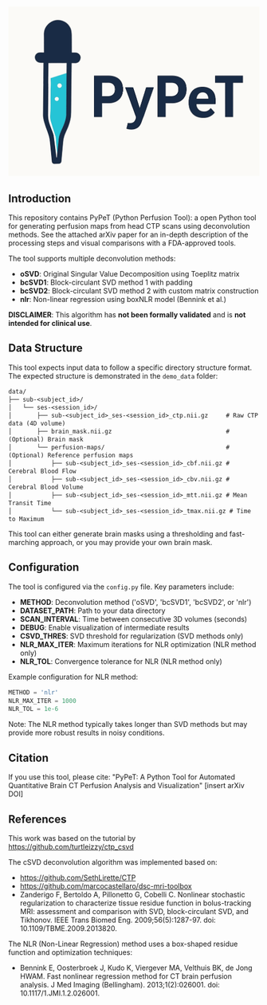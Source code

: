 <div align="center">
  <img src="logo_wobble.gif" width="600">
</div>




## Introduction

This repository contains PyPeT (Python Perfusion Tool): a open Python tool for generating perfusion maps from head CTP scans using deconvolution methods. See the attached arXiv paper for an in-depth description of the processing steps and visual comparisons with a FDA-approved tools.

The tool supports multiple deconvolution methods:
- **oSVD**: Original Singular Value Decomposition using Toeplitz matrix
- **bcSVD1**: Block-circulant SVD method 1 with padding
- **bcSVD2**: Block-circulant SVD method 2 with custom matrix construction  
- **nlr**: Non-linear regression using boxNLR model (Bennink et al.)

**DISCLAIMER**: This algorithm has **not been formally validated** and is **not intended for clinical use**.

## Data Structure

This tool expects input data to follow a specific directory structure format. The expected structure is demonstrated in the `demo_data` folder:

```
data/
├── sub-<subject_id>/
│   └── ses-<session_id>/
│       ├── sub-<subject_id>_ses-<session_id>_ctp.nii.gz     # Raw CTP data (4D volume)
│       ├── brain_mask.nii.gz                                # (Optional) Brain mask
│       └── perfusion-maps/                                  # (Optional) Reference perfusion maps
│           ├── sub-<subject_id>_ses-<session_id>_cbf.nii.gz # Cerebral Blood Flow
│           ├── sub-<subject_id>_ses-<session_id>_cbv.nii.gz # Cerebral Blood Volume
│           ├── sub-<subject_id>_ses-<session_id>_mtt.nii.gz # Mean Transit Time
│           └── sub-<subject_id>_ses-<session_id>_tmax.nii.gz # Time to Maximum
```

This tool can either generate brain masks using a thresholding and fast-marching approach, or you may provide your own brain mask.

## Configuration

The tool is configured via the `config.py` file. Key parameters include:

- **METHOD**: Deconvolution method ('oSVD', 'bcSVD1', 'bcSVD2', or 'nlr')
- **DATASET_PATH**: Path to your data directory
- **SCAN_INTERVAL**: Time between consecutive 3D volumes (seconds)
- **DEBUG**: Enable visualization of intermediate results
- **CSVD_THRES**: SVD threshold for regularization (SVD methods only)
- **NLR_MAX_ITER**: Maximum iterations for NLR optimization (NLR method only)
- **NLR_TOL**: Convergence tolerance for NLR (NLR method only)

Example configuration for NLR method:
```python
METHOD = 'nlr'
NLR_MAX_ITER = 1000
NLR_TOL = 1e-6
```

Note: The NLR method typically takes longer than SVD methods but may provide more robust results in noisy conditions.

## Citation

If you use this tool, please cite: "PyPeT: A Python Tool for Automated Quantitative Brain CT Perfusion Analysis and Visualization" [insert arXiv DOI]

## References

This work was based on the tutorial by https://github.com/turtleizzy/ctp_csvd

The cSVD deconvolution algorithm was implemented based on:
- https://github.com/SethLirette/CTP 
- https://github.com/marcocastellaro/dsc-mri-toolbox
- Zanderigo F, Bertoldo A, Pillonetto G, Cobelli C. Nonlinear stochastic regularization to characterize tissue residue function in bolus-tracking MRI: assessment and comparison with SVD, block-circulant SVD, and Tikhonov. IEEE Trans Biomed Eng. 2009;56(5):1287-97. doi: 10.1109/TBME.2009.2013820.

The NLR (Non-Linear Regression) method uses a box-shaped residue function and optimization techniques:
- Bennink E, Oosterbroek J, Kudo K, Viergever MA, Velthuis BK, de Jong HWAM. Fast nonlinear regression method for CT brain perfusion analysis. J Med Imaging (Bellingham). 2013;1(2):026001. doi: 10.1117/1.JMI.1.2.026001.

